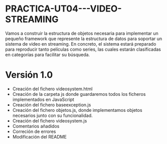 # PRACTICA-UT04---VIDEO-STREAMING
Vamos a construir la estructura de objetos necesaria para implementar un pequeño framework que represente la estructura de datos para soportar un sistema de video en streaming. En concreto, el sistema estará preparado para reproducir tanto películas como series, las cuales estarán clasificadas en categorías para facilitar su búsqueda. 

# Versión 1.0
- Creación del fichero videosystem.html
- Creación de la carpeta js donde guardaremos todos los ficheros implementados en JavaScript
- Creación del fichero baseexception.js
- Creación del fichero objetos.js, donde implementamos objetos necesarios junto con su funcionalidad.
- Creación del fichero videosystem.js
- Comentarios añadidos
- Correción de errores
- Modificación del README